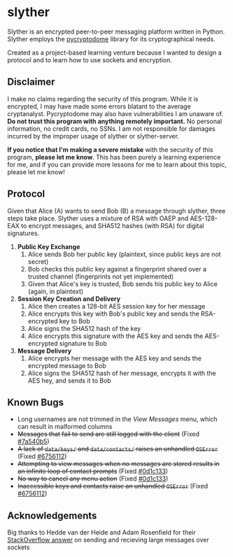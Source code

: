# slyther
Slyther is an encrypted peer-to-peer messaging platform written in Python. Slyther employs the [pycryptodome](https://github.com/Legrandin/pycryptodome) library for its cryptographical needs.

Created as a project-based learning venture because I wanted to design a protocol and to learn how to use sockets and encryption.

## Disclaimer
I make no claims regarding the security of this program. While it is encrypted, I may have made some errors blatant to the average cryptanalyst. Pycryptodome may also have vulnerabilities I am unaware of. **Do not trust this program with anything remotely important.** No personal information, no credit cards, no SSNs. I am not responsible for damages incurred by the improper usage of slyther or slyther-server.

**If you notice that I'm making a severe mistake** with the security of this program, **please let me know**. This has been purely a learning experience for me, and if you can provide more lessons for me to learn about this topic, please let me know!

## Protocol
Given that Alice (A) wants to send Bob (B) a message through slyther, three steps take place. Slyther uses a mixture of RSA with OAEP and AES-128-EAX to encrypt messages, and SHA512 hashes (with RSA) for digital signatures.

1. **Public Key Exchange**
    1. Alice sends Bob her public key (plaintext, since public keys are not secret)
    1. Bob checks this public key against a fingerprint shared over a trusted channel (fingerprints not yet implemented)
    1. Given that Alice's key is trusted, Bob sends his public key to Alice (again, in plaintext)
1. **Session Key Creation and Delivery**
    1. Alice then creates a 128-bit AES session key for her message
    1. Alice encrypts this key with Bob's public key and sends the RSA-encrypted key to Bob
    1. Alice signs the SHA512 hash of the key
    1. Alice encrypts this signature with the AES key and sends the AES-encrypted signature to Bob
1. **Message Delivery**
    1. Alice encrypts her message with the AES key and sends the encrypted message to Bob
    1. Alice signs the SHA512 hash of her message, encrypts it with the AES hey, and sends it to Bob

## Known Bugs
- Long usernames are not trimmed in the *View Messages* menu, which can result in malformed columns
- ~~Messages that fail to send are still logged with the client~~ (Fixed [#7a540b5](https://github.com/ajstensland/slyther/commit/7a540b53e5341b31f9b9147188241e3b6c0a3f78))
- ~~A lack of `data/keys/` and `data/contacts/` raises an unhandled `OSError`~~ (Fixed [#6756112](https://github.com/ajstensland/slyther/commit/67561128375bfeb3eaf2957948ee57fa99ae4da5))
- ~~Attempting to view messages when no messages are stored results in an infinite loop of contact prompts~~ (Fixed [#0d1c133](https://github.com/ajstensland/slyther/commit/00a7078f90983ea1f89a87a7c598bfb5e4fb028b))
- ~~No way to cancel any menu action~~ (Fixed [#0d1c133](https://github.com/ajstensland/slyther/commit/00a7078f90983ea1f89a87a7c598bfb5e4fb028b))
- ~~Inaccessible keys and contacts raise an unhandled `OSError`~~ (Fixed [#6756112](https://github.com/ajstensland/slyther/commit/67561128375bfeb3eaf2957948ee57fa99ae4da5))

## Acknowledgements

Big thanks to Hedde van der Heide and Adam Rosenfield for their [StackOverflow answer](https://stackoverflow.com/questions/17667903/python-socket-receive-large-amount-of-data) on sending and recieving large messages over sockets
